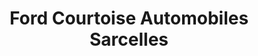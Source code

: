 ---
title: "Ford Courtoise Automobiles Sarcelles"
url: /sarcelles/ford-courtoise-automobiles-sarcelles/
shop: Autohaus
---